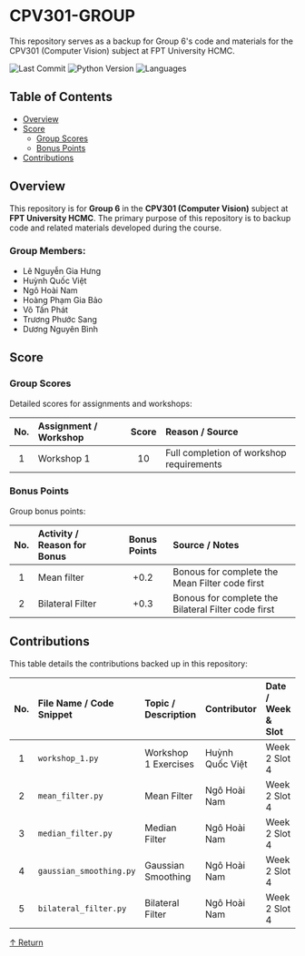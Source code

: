 # CPV301-GROUP

This repository serves as a backup for Group 6's code and materials for the CPV301 (Computer Vision) subject at FPT University HCMC.

![Last Commit](https://img.shields.io/badge/last%20commit-today-555555.svg)
![Python Version](https://img.shields.io/badge/python-100.0%25-blue.svg)
![Languages](https://img.shields.io/badge/languages-1-lightgrey.svg)

## Table of Contents

*   [Overview](#overview)
*   [Score](#score)
    *   [Group Scores](#group-scores)
    *   [Bonus Points](#bonus-points)
*   [Contributions](#contributions)

## Overview

This repository is for **Group 6** in the **CPV301 (Computer Vision)** subject at **FPT University HCMC**.
The primary purpose of this repository is to backup code and related materials developed during the course.

### Group Members:
- Lê Nguyễn Gia Hưng
- Huỳnh Quốc Việt
- Ngô Hoài Nam
- Hoàng Phạm Gia Bảo
- Võ Tấn Phát
- Trương Phước Sang
- Dương Nguyên Bình

## Score

### Group Scores
Detailed scores for assignments and workshops:

| No. | Assignment / Workshop | Score | Reason / Source                          |
|:---:|:----------------------|:-----:|:-----------------------------------------|
| 1   | Workshop 1            | 10    | Full completion of workshop requirements |

### Bonus Points
Group bonus points:

| No. | Activity / Reason for Bonus | Bonus Points | Source / Notes                                         |
|:---:|:----------------------------|:------------:|:-------------------------------------------------------|
| 1   | Mean filter                 | +0.2         | Bonous for complete the Mean Filter code first         |
| 2   | Bilateral Filter            | +0.3         | Bonous for complete the Bilateral Filter code first    |

## Contributions

This table details the contributions backed up in this repository:

| No. | File Name / Code Snippet | Topic / Description   | Contributor      | Date / Week & Slot |
|:---:|:-------------------------|:----------------------|:-----------------|:-------------------|
| 1   | `workshop_1.py`          | Workshop 1 Exercises  | Huỳnh Quốc Việt  | Week 2 Slot 4      |
| 2   | `mean_filter.py`         | Mean Filter           | Ngô Hoài Nam     | Week 2 Slot 4      |
| 3   | `median_filter.py`       | Median Filter         | Ngô Hoài Nam     | Week 2 Slot 4      |
| 4   | `gaussian_smoothing.py`  | Gaussian Smoothing    | Ngô Hoài Nam     | Week 2 Slot 4      |
| 5   | `bilateral_filter.py`    | Bilateral Filter      | Ngô Hoài Nam     | Week 2 Slot 4      |

[↑ Return](#cpv301-group)